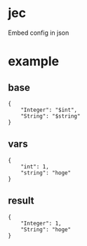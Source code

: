 # jec

Embed config in json

# example

## base

```
{
	"Integer": "$int",
	"String": "$string"
}
```

## vars

```
{
	"int": 1,
	"string": "hoge"
}
```

## result

```
{
	"Integer": 1,
	"String": "hoge"
}
```
